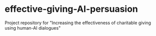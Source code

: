 # effective-giving-AI-persuasion
Project repository for "Increasing the effectiveness of charitable giving using human-AI dialogues"
